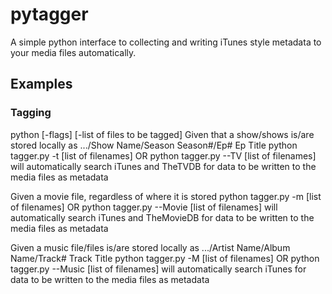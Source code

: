 # pytagger

A simple python interface to collecting and writing iTunes style metadata to your media files automatically.

## Examples

### Tagging

python [-flags] [-list of files to be tagged]
Given that a show/shows is/are stored locally as .../Show Name/Season Season#/Ep# Ep Title
python tagger.py -t [list of filenames] OR python tagger.py --TV [list of filenames]
will automatically search iTunes and TheTVDB for data to be written to the media files as metadata

Given a movie file, regardless of where it is stored
python tagger.py -m [list of filenames] OR python tagger.py --Movie [list of filenames]
will automatically search iTunes and TheMovieDB for data to be written to the media files as metadata

Given a music file/files is/are stored locally as .../Artist Name/Album Name/Track# Track Title
python tagger.py -M [list of filenames] OR python tagger.py --Music [list of filenames]
will automatically search iTunes for data to be written to the media files as metadata
